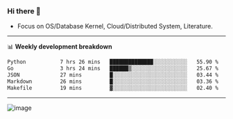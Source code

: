 ### Hi there 👋
<!-- * Daily Meditation via Leetcode/Competitive-Programming. -->
* Focus on OS/Database Kernel, Cloud/Distributed System, Literature.

-------

📊 **Weekly development breakdown**
<!--START_SECTION:waka-->

```txt
Python           7 hrs 26 mins   ██████████████░░░░░░░░░░░   55.90 %
Go               3 hrs 24 mins   ██████▒░░░░░░░░░░░░░░░░░░   25.67 %
JSON             27 mins         █░░░░░░░░░░░░░░░░░░░░░░░░   03.44 %
Markdown         26 mins         █░░░░░░░░░░░░░░░░░░░░░░░░   03.36 %
Makefile         19 mins         ▓░░░░░░░░░░░░░░░░░░░░░░░░   02.40 %
```

<!--END_SECTION:waka-->

-------

<!-- [![Leetcode Stats](https://leetcard.jacoblin.cool/hzhang413?font=Fira+Mono)](https://leetcode.com/fxrc) -->
![image](./cyberpunk-ghost-in-the-shell.gif)
<!--![image](./gis-archive.png)-->
